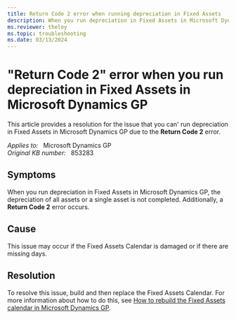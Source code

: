 ```yaml
---
title: Return Code 2 error when running depreciation in Fixed Assets
description: When you run depreciation in Fixed Assets in Microsoft Dynamics GP, you receive a Return Code 2 error. Provides a resolution.
ms.reviewer: theley
ms.topic: troubleshooting
ms.date: 03/13/2024
---
```

# "Return Code 2" error when you run depreciation in Fixed Assets in Microsoft Dynamics GP

This article provides a resolution for the issue that you can' run depreciation in Fixed Assets in Microsoft Dynamics GP due to the **Return Code 2** error.

_Applies to:_ &nbsp; Microsoft Dynamics GP  
_Original KB number:_ &nbsp; 853283

## Symptoms

When you run depreciation in Fixed Assets in Microsoft Dynamics GP, the depreciation of all assets or a single asset is not completed. Additionally, a **Return Code 2** error occurs.

## Cause

This issue may occur if the Fixed Assets Calendar is damaged or if there are missing days.

## Resolution

To resolve this issue, build and then replace the Fixed Assets Calendar. For more information about how to do this, see [How to rebuild the Fixed Assets calendar in Microsoft Dynamics GP](https://support.microsoft.com/topic/how-to-rebuild-the-fixed-assets-calendar-in-microsoft-dynamics-gp-f388b6fd-d740-1d5b-25fb-facbd099da75).
